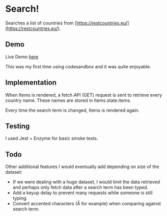 # Search!
Searches a list of countries from [https://restcountries.eu/](https://restcountries.eu/).

## Demo
Live Demo [here](https://codesandbox.io/s/github/d0coat01/simple-search/tree/master/)

This was my first time using codesandbox and it was quite enjoyable.


## Implementation
When Items is rendered, a fetch API (GET) request is sent to retrieve every country name. These names are stored in Items.state.items.

Every time the search term is changed, Items is rendered again.


## Testing
I used Jest + Enzyme for basic smoke tests.


## Todo
Other additional features I would eventually add depending on size of the dataset:
* If we were dealing with a huge dataset, I would limit the data retrieved and perhaps only fetch data after a search term has been typed.
* Add a keyup delay to prevent many requests while someone is still typing.
* Convert accented characters (Å for example) when comparing against search term.
